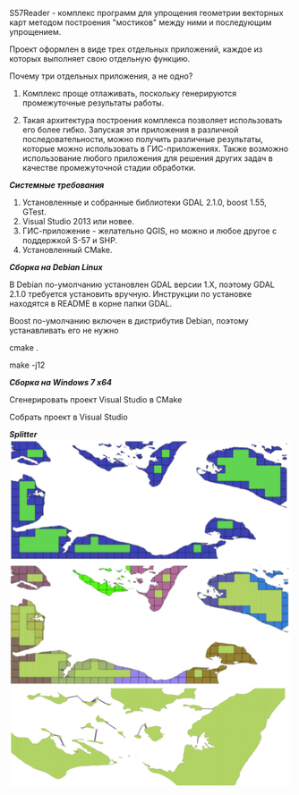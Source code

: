 ﻿S57Reader - комплекс программ для упрощения геометрии векторных карт методом построения "мостиков" между ними и последующим упрощением.

Проект оформлен в виде трех отдельных приложений, каждое из которых выполняет свою отдельную функцию.
 
Почему три отдельных приложения, а не одно?

1. Комплекс проще отлаживать, поскольку генерируются промежуточные результаты работы.

2. Такая архитектура построения комплекса позволяет использовать его более гибко. Запуская эти приложения в различной последовательности, можно получить различные результаты, которые можно использовать в ГИС-приложениях. Также возможно использование любого приложения для решения других задач в качестве промежуточной стадии обработки.

___Системные требования___

1. Установленные и собранные библиотеки GDAL 2.1.0, boost 1.55, GTest.
2. Visual Studio 2013 или новее.
3. ГИС-приложение - желательно QGIS, но можно и любое другое с поддержкой S-57 и SHP.
4. Установленный CMake.

___Сборка на Debian Linux___

В Debian по-умолчанию установлен GDAL версии 1.X, поэтому GDAL 2.1.0 требуется установить вручную. Инструкции по установке находятся в README в корне папки GDAL.

Boost по-умолчанию включен в дистрибутив Debian, поэтому устанавливать его не нужно

cmake .

make -j12

___Сборка на Windows 7 x64___

Сгенерировать проект Visual Studio в CMake

Собрать проект в Visual Studio

___Splitter___
![alt text](./stage1.png)
![alt text](./stage2.png)
![alt text](./stage3.png)
